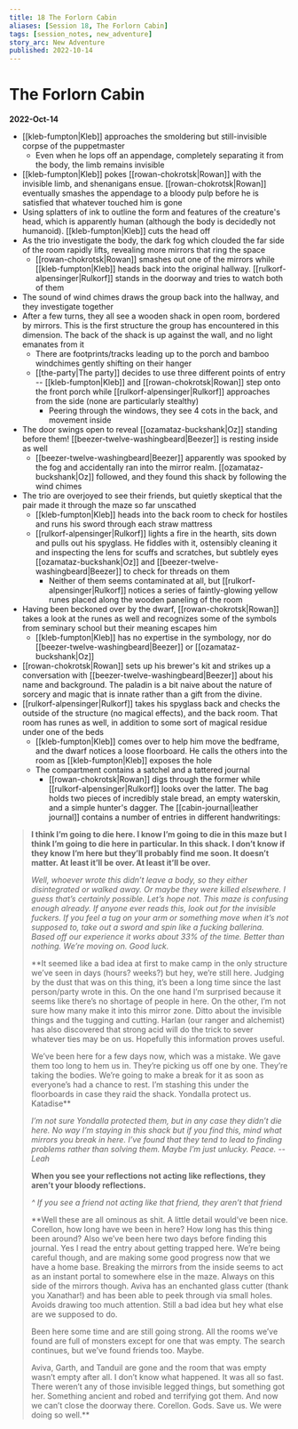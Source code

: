 ```yaml
---
title: 18 The Forlorn Cabin
aliases: [Session 18, The Forlorn Cabin]
tags: [session_notes, new_adventure]
story_arc: New Adventure
published: 2022-10-14
---
```

# The Forlorn Cabin
**2022-Oct-14**

- [[kleb-fumpton|Kleb]] approaches the smoldering but still-invisible corpse of the puppetmaster
	- Even when he lops off an appendage, completely separating it from the body, the limb remains invisible
- [[kleb-fumpton|Kleb]] pokes [[rowan-chokrotsk|Rowan]] with the invisible limb, and shenanigans ensue. [[rowan-chokrotsk|Rowan]] eventually smashes the appendage to a bloody pulp before he is satisfied that whatever touched him is gone
- Using splatters of ink to outline the form and features of the creature's head, which is apparently human (although the body is decidedly not humanoid). [[kleb-fumpton|Kleb]] cuts the head off
- As the trio investigate the body, the dark fog which clouded the far side of the room rapidly lifts, revealing more mirrors that ring the space
	- [[rowan-chokrotsk|Rowan]] smashes out one of the mirrors while [[kleb-fumpton|Kleb]] heads back into the original hallway. [[rulkorf-alpensinger|Rulkorf]] stands in the doorway and tries to watch both of them
- The sound of wind chimes draws the group back into the hallway, and they investigate together
- After a few turns, they all see a wooden shack in open room, bordered by mirrors. This is the first structure the group has encountered in this dimension. The back of the shack is up against the wall, and no light emanates from it
	- There are footprints/tracks leading up to the porch and bamboo windchimes gently shifting on their hanger
	- [[the-party|The party]] decides to use three different points of entry -- [[kleb-fumpton|Kleb]] and [[rowan-chokrotsk|Rowan]] step onto the front porch while [[rulkorf-alpensinger|Rulkorf]] approaches from the side (none are particularly stealthy)
		- Peering through the windows, they see 4 cots in the back, and movement inside
- The door swings open to reveal [[ozamataz-buckshank|Oz]] standing before them! [[beezer-twelve-washingbeard|Beezer]] is resting inside as well
	- [[beezer-twelve-washingbeard|Beezer]] apparently was spooked by the fog and accidentally ran into the mirror realm. [[ozamataz-buckshank|Oz]] followed, and they found this shack by following the wind chimes
- The trio are overjoyed to see their friends, but quietly skeptical that the pair made it through the maze so far unscathed
	- [[kleb-fumpton|Kleb]] heads into the back room to check for hostiles and runs his sword through each straw mattress
	- [[rulkorf-alpensinger|Rulkorf]] lights a fire in the hearth, sits down and pulls out his spyglass. He fiddles with it, ostensibly cleaning it and inspecting the lens for scuffs and scratches, but subtlely eyes [[ozamataz-buckshank|Oz]] and [[beezer-twelve-washingbeard|Beezer]] to check for threads on them
		- Neither of them seems contaminated at all, but [[rulkorf-alpensinger|Rulkorf]] notices a series of faintly-glowing yellow runes placed along the wooden paneling of the room
- Having been beckoned over by the dwarf, [[rowan-chokrotsk|Rowan]] takes a look at the runes as well and recognizes some of the symbols from seminary school but their meaning escapes him
	- [[kleb-fumpton|Kleb]] has no expertise in the symbology, nor do [[beezer-twelve-washingbeard|Beezer]] or [[ozamataz-buckshank|Oz]]
- [[rowan-chokrotsk|Rowan]] sets up his brewer's kit and strikes up a conversation with [[beezer-twelve-washingbeard|Beezer]] about his name and background. The paladin is a bit naive about the nature of sorcery and magic that is innate rather than a gift from the divine.
- [[rulkorf-alpensinger|Rulkorf]] takes his spyglass back and checks the outside of the structure (no magical effects), and the back room. That room has runes as well, in addition to some sort of magical residue under one of the beds
	- [[kleb-fumpton|Kleb]] comes over to help him move the bedframe, and the dwarf notices a loose floorboard. He calls the others into the room as [[kleb-fumpton|Kleb]] exposes the hole
	- The compartment contains a satchel and a tattered journal
		- [[rowan-chokrotsk|Rowan]] digs through the former while [[rulkorf-alpensinger|Rulkorf]] looks over the latter. The bag holds two pieces of incredibly stale bread, an empty waterskin, and a simple hunter's dagger. The [[cabin-journal|leather journal]] contains a number of entries in different handwritings:

> **I think I’m going to die here. I know I’m going to die in this maze but I think I’m going to die here in particular. In this shack. I don’t know if they know I’m here but they’ll probably find me soon. It doesn’t matter. At least it’ll be over. At least it’ll be over.**
> 
> _Well, whoever wrote this didn’t leave a body, so they either disintegrated or walked away. Or maybe they were killed elsewhere. I guess that’s certainly possible. Let’s hope not. This maze is confusing enough already. If anyone ever reads this, look out for the invisible fuckers. If you feel a tug on your arm or something move when it’s not supposed to, take out a sword and spin like a fucking ballerina. Based off our experience it works about 33% of the time. Better than nothing. We’re moving on. Good luck._
> 
> **It seemed like a bad idea at first to make camp in the only structure we’ve seen in days (hours? weeks?) but hey, we’re still here. Judging by the dust that was on this thing, it’s been a long time since the last person/party wrote in this. On the one hand I’m surprised because it seems like there’s no shortage of people in here. On the other, I’m not sure how many make it into this mirror zone. Ditto about the invisible things and the tugging and cutting. Harlan (our ranger and alchemist) has also discovered that strong acid will do the trick to sever whatever ties may be on us. Hopefully this information proves useful.
>  
> We’ve been here for a few days now, which was a mistake. We gave them too long to hem us in. They’re picking us off one by one. They’re taking the bodies. We’re going to make a break for it as soon as everyone’s had a chance to rest. I’m stashing this under the floorboards in case they raid the shack. Yondalla protect us.
> Katadise**
> 
> _I’m not sure Yondalla protected them, but in any case they didn’t die here. No way I’m staying in this shack but if you find this, mind what mirrors you break in here. I’ve found that they tend to lead to finding problems rather than solving them. Maybe I’m just unlucky. Peace. --Leah_
> 
> **When you see your reflections not acting like reflections, they aren’t your bloody reflections.**
> 
> _^ If you see a friend not acting like that friend, they aren’t that friend_
> 
> **Well these are all ominous as shit. A little detail would’ve been nice. Corellon, how long have we been in here? How long has this thing been around? Also we’ve been here two days before finding this journal. Yes I read the entry about getting trapped here. We’re being careful though, and are making some good progress now that we have a home base. Breaking the mirrors from the inside seems to act as an instant portal to somewhere else in the maze. Always on this side of the mirrors though. Aviva has an enchanted glass cutter (thank you Xanathar!) and has been able to peek through via small holes. Avoids drawing too much attention. Still a bad idea but hey what else are we supposed to do.
> 
> Been here some time and are still going strong. All the rooms we’ve found are full of monsters except for one that was empty. The search continues, but we’ve found friends too. Maybe.
> 
> Aviva, Garth, and Tanduil are gone and the room that was empty wasn’t empty after all. I don’t know what happened. It was all so fast. There weren’t any of those invisible legged things, but something got her. Something ancient and robed and terrifying got them. And now we can’t close the doorway there. Corellon. Gods. Save us. We were doing so well.**